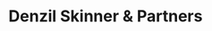 ---
title: "Denzil Skinner & Partners"
url: /edinburgh/denzil-skinner-and-partners/
shop: jewelry
---